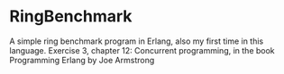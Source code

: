 # RingBenchmark
A simple ring benchmark program in Erlang, also my first time in this language. Exercise 3, chapter 12: Concurrent programming, in the book Programming Erlang by Joe Armstrong
